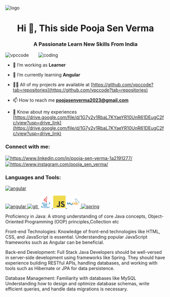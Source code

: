 ![logo](https://miro.medium.com/max/1200/1*7Z1avhm1-Xm-w7rDjySyhA.png)
<h1 align="center">Hi 👋, This side Pooja Sen Verma</h1>
<h3 align="center">A Passionate Learn New Skills From India</h3>
<img align="right" alt="coding" width="400" src="https://images.lemonly.com/wp-content/uploads/2018/08/07150313/Homebase_Thumb_v01.gif">

<p align="left"> <img src="https://komarev.com/ghpvc/?username=vpccode&label=Profile%20views&color=0e75b6&style=flat" alt="vpccode" /> </p>

- 🔭 I’m working as **Learner**

- 🌱 I’m currently learning **Angular**

- 👨‍💻 All of my projects are available at [https://github.com/vpccode?tab=repositories](https://github.com/vpccode?tab=repositories)

- 📫 How to reach me **poojasenverma2023@gmail.com**

- 📄 Know about my experiences [https://drive.google.com/file/d/1G7y2v1RbaL7KYaeYR10UnR61DEugC2fc/view?usp=drive_link](https://drive.google.com/file/d/1G7y2v1RbaL7KYaeYR10UnR61DEugC2fc/view?usp=drive_link)

<h3 align="left">Connect with me:</h3>
<p align="left">
<a href="https://linkedin.com/in/https://www.linkedin.com/in/pooja-sen-verma-1a2191277/" target="blank"><img align="center" src="https://raw.githubusercontent.com/rahuldkjain/github-profile-readme-generator/master/src/images/icons/Social/linked-in-alt.svg" alt="https://www.linkedin.com/in/pooja-sen-verma-1a2191277/" height="30" width="40" /></a>
<a href="https://instagram.com/https://www.instagram.com/pooja_sen_verma/" target="blank"><img align="center" src="https://raw.githubusercontent.com/rahuldkjain/github-profile-readme-generator/master/src/images/icons/Social/instagram.svg" alt="https://www.instagram.com/pooja_sen_verma/" height="30" width="40" /></a>
</p>

<h3 align="left">Languages and Tools:</h3>

<p align="left"> <a href="https://angular.io" target="_blank" rel="noreferrer">
 <img src="https://angular.io/assets/images/logos/angular/angular.svg" alt="angular" width="40" height="40"/> </a> 

<p align="left"> <a href="https://angular.io" target="_blank" rel="noreferrer">
 <img src="https://angular.io/assets/images/logos/angular/angular.svg" alt="angular" width="40" height="40"/> </a> 




<a href="https://git-scm.com/" target="_blank" rel="noreferrer"> 
<img src="https://www.vectorlogo.zone/logos/git-scm/git-scm-icon.svg" alt="git" width="40" height="40"/> </a> <a href="https://www.java.com" target="_blank" rel="noreferrer"> 
<img src="https://raw.githubusercontent.com/devicons/devicon/master/icons/java/java-original.svg" alt="java" width="40" height="40"/> </a> <a href="https://developer.mozilla.org/en-US/docs/Web/JavaScript" target="_blank" rel="noreferrer">
 <img src="https://raw.githubusercontent.com/devicons/devicon/master/icons/javascript/javascript-original.svg" alt="javascript" width="40" height="40"/> </a> <a href="https://www.mysql.com/" target="_blank" rel="noreferrer">
 <img src="https://raw.githubusercontent.com/devicons/devicon/master/icons/mysql/mysql-original-wordmark.svg" alt="mysql" width="40" height="40"/> </a> 
<a href="https://spring.io/" target="_blank" rel="noreferrer">
 <img src="https://www.vectorlogo.zone/logos/springio/springio-icon.svg" alt="spring" width="40" height="40"/> </a> </p>

<p>Proficiency in Java: A strong understanding of core Java concepts, Object-Oriented Programming (OOP) principles,Collection etc 

<p>Front-end Technologies: Knowledge of front-end technologies like HTML, CSS, and JavaScript is essential. Understanding popular JavaScript frameworks such as  Angular can be beneficial.</p>

<p>Back-end Development: Full Stack Java Developers should be well-versed in server-side development using frameworks like Spring. They should have experience building RESTful APIs, handling databases, and working with tools such as Hibernate or JPA for data persistence.</p>


<p>Database Management: Familiarity with databases like MySQL  Understanding how to design and optimize database schemas, write efficient queries, and handle data migrations is necessary.</p>

